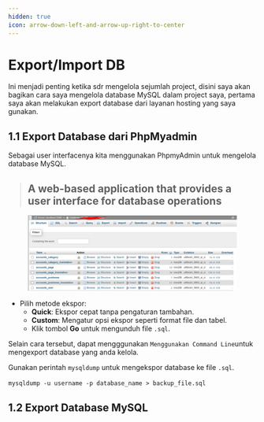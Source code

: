 ```yaml
---
hidden: true
icon: arrow-down-left-and-arrow-up-right-to-center
---
```


# Export/Import DB

Ini menjadi penting ketika sdr mengelola sejumlah project, disini saya akan bagikan cara saya mengelola database MySQL dalam project saya, pertama saya akan melakukan export database dari layanan hosting yang saya gunakan.

## 1.1 Export Database dari PhpMyadmin&#x20;

Sebagai user interfacenya kita menggunakan PhpmyAdmin untuk mengelola database MySQL.

> ## A web-based application that provides a user interface for database operations

<figure><img src="../.gitbook/assets/image (1) (1) (1) (1).png" alt=""><figcaption></figcaption></figure>

* Pilih metode ekspor:
  * **Quick**: Ekspor cepat tanpa pengaturan tambahan.
  * **Custom**: Mengatur opsi ekspor seperti format file dan tabel.
  * Klik tombol **Go** untuk mengunduh file `.sql`.

Selain cara tersebut, dapat mengggunakan `Menggunakan Command Line`untuk mengexport database yang anda kelola.

Gunakan perintah `mysqldump` untuk mengekspor database ke file `.sql`.

`mysqldump -u username -p database_name > backup_file.sql`

## 1.2 Export Database MySQL

